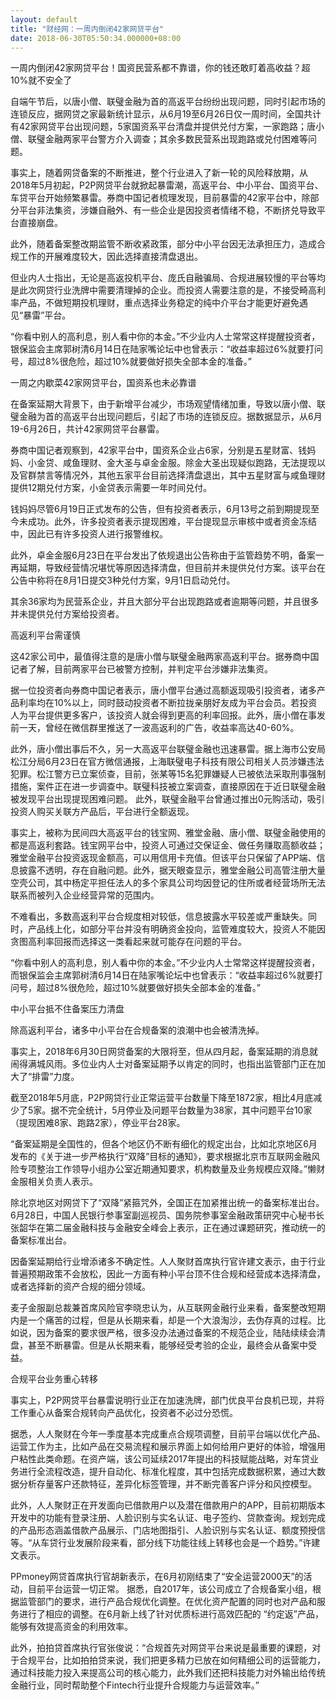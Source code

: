 ```yaml
---
layout: default
title: "财经网：一周内倒闭42家网贷平台"
date: 2018-06-30T05:50:34.000000+08:00
---
```


一周内倒闭42家网贷平台！国资民营系都不靠谱，你的钱还敢盯着高收益？超10%就不安全了  

自端午节后，以唐小僧、联璧金融为首的高返平台纷纷出现问题，同时引起市场的连锁反应，据网贷之家最新统计显示，从6月19至6月26日仅一周时间，全国共计有42家网贷平台出现问题，5家国资系平台清盘并提供兑付方案，一家跑路；唐小僧、联璧金融两家平台警方介入调查；其余多数民营系出现跑路或兑付困难等问题。

事实上，随着网贷备案的不断推进，整个行业进入了新一轮的风险释放期，从2018年5月初起，P2P网贷平台就掀起暴雷潮，高返平台、中小平台、国资平台、车贷平台开始频繁暴雷。券商中国记者梳理发现，目前暴雷的42家平台中，除部分平台非法集资，涉嫌自融外、有一些企业是因投资者情绪不稳，不断挤兑导致平台直接崩盘。

此外，随着备案整改期监管不断收紧政策，部分中小平台因无法承担压力，造成合规工作的开展难度较大，因此选择直接清盘退出。

但业内人士指出，无论是高返投机平台、庞氏自融骗局、合规进展较慢的平台等均是此次网贷行业洗牌中需要清理掉的企业。而投资人需要注意的是，不接受畸高利率产品，不做短期投机理财，重点选择业务稳定的纯中介平台才能更好避免遇见“暴雷”平台。

“你看中别人的高利息，别人看中你的本金。”不少业内人士常常这样提醒投资者，银保监会主席郭树清6月14日在陆家嘴论坛中也曾表示：“收益率超过6%就要打问号，超过8%很危险，超过10%就要做好损失全部本金的准备。”

一周之内歇菜42家网贷平台，国资系也未必靠谱

在备案延期大背景下，由于新增平台减少，市场观望情绪加重，导致以唐小僧、联璧金融为首的高返平台出现问题后，引起了市场的连锁反应。据数据显示，从6月19-6月26日，共计42家网贷平台暴雷。

券商中国记者观察到，42家平台中，国资系企业占6家，分别是五星财富、钱妈妈、小金贷、咸鱼理财、金大圣与卓金金服。除金大圣出现疑似跑路，无法提现以及官群禁言等情况外，其他五家平台目前选择清盘退出，其中五星财富与咸鱼理财提供12期兑付方案，小金贷表示需要一年时间兑付。

钱妈妈尽管6月19日正式发布的公告，但有投资者表示，6月13号之前到期提现至今未成功。此外，许多投资者表示提现困难，平台提现显示审核中或者资金冻结中，因此已有许多投资人进行报警维权。

此外，卓金金服6月23日在平台发出了依规退出公告称由于监管趋势不明，备案一再延期，导致经营情况堪忧等原因选择清盘，但目前并未提供兑付方案。该平台在公告中称将在8月1日提交3种兑付方案，9月1日启动兑付。

其余36家均为民营系企业，并且大部分平台出现跑路或者逾期等问题，并且很多并未提供兑付方案给投资者。

高返利平台需谨慎

这42家公司中，最值得注意的是唐小僧与联璧金融两家高返利平台。据券商中国记者了解，目前两家平台已被警方控制，并判定平台涉嫌非法集资。

据一位投资者向券商中国记者表示，唐小僧平台通过高额返现吸引投资者，诸多产品利率均在10%以上，同时鼓动投资者不断拉拢亲朋好友成为平台会员。若投资人为平台提供更多客户，该投资人就会得到更高的利率回报。此外，唐小僧在事发前一天，曾经在微信群里推送了一波高返利的广告，收益率高达40-60%。 

此外，唐小僧出事后不久，另一大高返平台联璧金融也迅速暴雷。据上海市公安局松江分局6月23日在官方微信通报，上海联璧电子科技有限公司相关人员涉嫌违法犯罪。松江警方已立案侦查，目前，张某等15名犯罪嫌疑人已被依法采取刑事强制措施，案件正在进一步调查中。联璧科技被立案调查，直接原因在于近日联璧金融被发现平台出现提现困难问题。 此外，联璧金融平台曾通过推出0元购活动，吸引投资人购买关联方产品后，平台进行全额返现。

事实上，被称为民间四大高返平台的钱宝网、雅堂金融、唐小僧、联璧金融使用的都是高返利套路。钱宝网平台中，投资人可通过交保证金、做任务赚取高额收益；雅堂金融平台投资返现金额高，可以用信用卡充值。但该平台只保留了APP端、信息披露不透明，存在自融问题。此外，据天眼查显示，雅堂金融公司高管注册大量空壳公司，其中杨定平担任法人的多个家具公司均因登记的住所或者经营场所无法联系而被列入企业经营异常的范围内。

不难看出，多数高返利平台合规度相对较低，信息披露水平较差或严重缺失。同时，产品线上化，如部分平台并没有明确资金投向，监管难度较大，投资人不能因贪图高利率回报而选择这一类看起来就可能存在问题的平台。

“你看中别人的高利息，别人看中你的本金。”不少业内人士常常这样提醒投资者，而银保监会主席郭树清6月14日在陆家嘴论坛中也曾表示：“收益率超过6%就要打问号，超过8%很危险，超过10%就要做好损失全部本金的准备。”

中小平台抵不住备案压力清盘

除高返利平台，诸多中小平台在合规备案的浪潮中也会被清洗掉。

事实上，2018年6月30日网贷备案的大限将至，但从四月起，备案延期的消息就闹得满城风雨。多位业内人士对备案延期予以肯定的同时，也指出监管部门正在加大了“排雷”力度。

截至2018年5月底，P2P网贷行业正常运营平台数量下降至1872家，相比4月底减少了5家。据不完全统计，5月停业及问题平台数量为38家，其中问题平台10家（提现困难8家、跑路2家），停业平台28家。

“备案延期是全国性的，但各个地区仍不断有细化的规定出台，比如北京地区6月发布的《关于进一步严格执行“双降”目标的通知》，要求根据北京市互联网金融风险专项整治工作领导小组办公室近期通知要求，机构数量及业务规模应双降。”懒财金服相关负责人表示。

除北京地区对网贷下了“双降”紧箍咒外，全国正在加紧推出统一的备案标准出台。6月28日，中国人民银行参事室副巡视员、国务院参事室金融政策研究中心秘书长张韶华在第二届金融科技与金融安全峰会上表示，正在通过课题研究，推动统一的备案标准出台。

因备案延期给行业增添诸多不确定性。人人聚财首席执行官许建文表示，由于行业普遍预期政策不会放松，因此一方面有种小平台顶不住合规和经营成本选择清盘，或者选择新的资产合规的细分领域。

麦子金服副总裁兼首席风险官李晓忠认为，从互联网金融行业来看，备案整改短期内是一个痛苦的过程，但是从长期来看，却是一个大浪淘沙，去伪存真的过程。比如说，因为备案的要求很严格，很多没办法通过备案的不规范企业，陆陆续续会清盘，甚至不断暴雷。但是从长期来看，能够经受考验的企业，最终会从备案中受益。

合规平台业务重心转移

事实上，P2P网贷平台暴雷说明行业正在加速洗牌，部门优良平台良机已现，并将工作重心从备案合规转向产品优化，投资者不必过分恐慌。

据悉，人人聚财在今年一季度基本完成重点合规项调整，目前平台端以优化产品、运营工作为主，比如产品在交易流程和展示界面上如何给用户更好的体验，增强用户粘性此类命题。在资产端，该公司延续2017年提出的科技赋能战略，对车贷业务进行全流程改造，提升自动化、标准化程度，其中包括完成数据积累，通过大数据分析存量客户还款特征，差异化标签管理，并不断完善客户评分和风控模型。

此外，人人聚财正在开发面向已借款用户以及潜在借款用户的APP，目前初期版本开发中的功能有登录注册、人脸识别与实名认证、电子签约、贷款查询。规划完成的产品形态涵盖借款产品展示、门店地图指引、人脸识别与实名认证、额度预授信等。“从车贷行业发展阶段来看，部分线下功能往线上转移也会是一个趋势。”许建文表示。

PPmoney网贷首席执行官胡新表示，在6月初刚结束了“安全运营2000天”的活动，目前平台运营一切正常。 据悉，自2017年，该公司成立了合规备案小组，根据监管部门的要求，进行产品合规优化调整。在优化资产配置的同时也对产品和服务进行了相应的调整。在6月新上线了针对优质标进行高效匹配的 “约定返”产品，能够有效提高资金的利用效率。

此外，拍拍贷首席执行官张俊说：“合规首先对网贷平台来说是最重要的课题，对于合规平台，比如拍拍贷来说，我们把更多精力已放在如何精细公司的运营能力，通过科技能力投入来提高公司的核心能力，此外我们还把科技能力对外输出给传统金融行业，同时帮助整个Fintech行业提升合规能力与运营效率。”


